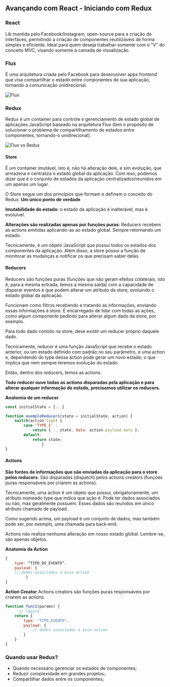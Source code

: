 ## Avançando com React - Iniciando com Redux

### React
Lib mantida pelo Facebook/Instagram, open-source para a criação de interfaces, permitindo a criação de componentes reutilizáveis de forma simples e eficiente. Ideal para quem deseja trabalhar somente com o "V" do conceito MVC, visando somente a camada de visualização.

### Flux
É uma arquitetura criada pelo Facebook para desenvolver apps frontend que visa compartilhar o estado entre componentes de sua aplicação, tornando a comunicação unidirecional.

![Flux](/.github/flux-graph-simple.png)

### Redux
Redux é um container para controle e gerenciamento de estado global de aplicações JavaScript baseado na arquitetura Flux (tem o propósito de solucionar o problema de compartilhamento de estados entre componentes, tornando-o unidirecional).

![Flux vs Redux](/.github/flux-vs-redux.jpeg)

#### Store
É um container imutável, isto é, não há alteração dele, e sim evolução, que armazena e centraliza o estado global da aplicação. Com isso, podemos dizer que é o conjunto de estados da aplicação centralizados/reunidos em um apenas um lugar.

O Store segue um dos princípios que formam e definem o conceito do Redux: **Um único ponto de verdade**

**Imutabilidade do estado**: o estado da aplicação é inalterável, mas é evoluível.

**Alterações são realizadas apenas por funções puras**: 
Reducers recebem as actions emitidas aplicando-as ao estado global. Sempre retornando um estado.

Tecnicamente, é um objeto JavaScript que possui todos os estados dos componentes da aplicação. Além disso, a store possui a função de monitorar as mudanças e notificar os que precisam saber delas.

#### Reducers
Reducers são funções puras (funções que não geram efeitos colaterais, isto é, para a mesma entrada, temos a mesma saída) com a capacidade de disparar eventos e que podem alterar um atributo da store, evoluindo o estado global da aplicação.

Funcionam como filtros recebendo e tratando as informações, enviando essas informações à store. É encarregado de lidar com todas as ações, como algum componente pedindo para alterar algum dado da store, por exemplo.

Para todo dado contido na store, deve existir um reducer próprio daquele dado.

Tecnicamente, reducer é uma função JavaScript que recebe o estado anterior, ou um estado definido com padrão no seu parâmetro, e uma action e, dependendo do type dessa action pode gerar um novo estado, o que implica que nem sempre teremos evolução do estado.

Então, dentro dos reducers, temos as actions.

**Todo reducer ouve todas as actions disparadas pela aplicação e para alterar qualquer informação do estado, precisamos utilizar os reducers.**

**Anatomia de um reducer**
``` javascript
const initialState = {...}

function exemploReducer1(state = initialState, action) {
	switch(action.type) {
		case ‘TYPE_1’ :
			return { ...state, data: action.payload.data };
		default:
			return state;
                }
}
```

#### Actions
**São fontes de informações que são enviadas da aplicação para o store pelos reducers**. São disparadas (dispatch) pelos actions creators (funções puras responsáveis por criarem as actions).

Tecnicamente, uma action é um objeto que possui, obrigatoriamente, um atributo nomeado type que indica que ação é. Pode ter dados associados ou não, mas geralmente possuem. Esses dados são reunidos em único atributo chamado de payload.

Como sugerido acima, um payload é um conjunto de dados, mas também pode ser, por exemplo, uma chamada para back-end.

Actions não realiza nenhuma alteração em nosso estado global. Lembre-se, são apenas objetos.

**Anatomia da Action**
``` javascript
{ 
    type: “TIPO_DO_EVENTO”,
    payload: {
	// dados associados a essa action
         }
}
```

**Action Creator**
Actions creators são funções puras responsáveis por criarem as actions.

``` javascript
function func1(params) {
      // lógica
    return {
        type: "TIPO_EVENTO",
        payload: {
            // dados associados a essa action 
        }
    }
}
```

### Quando usar Redux?
- Quando necessário gerenciar os estados de componentes;
- Reduzir complexidade em grandes projetos;
- Compartilhar dados entre os componentes;


